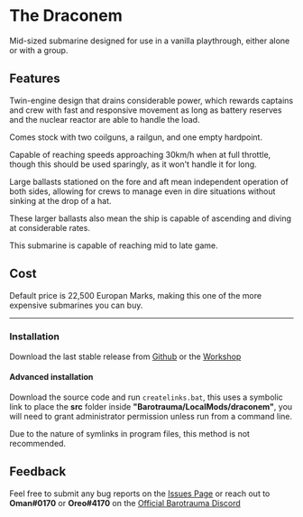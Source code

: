# The Draconem

Mid-sized submarine designed for use in a vanilla playthrough, either alone or with a group.

## Features

Twin-engine design that drains considerable power, which rewards captains and crew with fast and responsive movement as long as battery reserves and the nuclear reactor are able to handle the load.

Comes stock with two coilguns, a railgun, and one empty hardpoint.

Capable of reaching speeds approaching 30km/h when at full throttle, though this should be used sparingly, as it won't handle it for long.

Large ballasts stationed on the fore and aft mean independent operation of both sides, allowing for crews to manage even in dire situations without sinking at the drop of a hat.

These larger ballasts also mean the ship is capable of ascending and
diving at considerable rates.

This submarine is capable of reaching mid to late game.

## Cost

Default price is 22,500 Europan Marks, making this one of the more
expensive submarines you can buy.<hr>

### Installation

Download the last stable release from [Github](https://github.com/Peliex/Draconem/releases/tag/stable) or the [Workshop](https://steamcommunity.com/sharedfiles/filedetails/?id=2869111484)

#### Advanced installation

Download the source code and run `createlinks.bat`, this uses a symbolic link to place the **src** folder inside **"Barotrauma/LocalMods/draconem"**, you will need to grant administrator permission unless run from a command line.

Due to the nature of symlinks in program files, this method is not recommended.

## Feedback

Feel free to submit any bug reports on the [Issues Page](https://github.com/Peliex/Draconem/issues) or reach out to **Oman#0170** or **Oreo#4170** on the [Official Barotrauma Discord](https://discord.gg/undertow)

